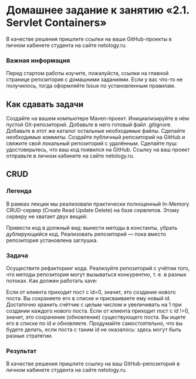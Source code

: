 # Домашнее задание к занятию «2.1. Servlet Containers»
В качестве решения пришлите ссылки на ваши GitHub-проекты в личном кабинете студента на сайте netology.ru.

### Важная информация

Перед стартом работы изучите, пожалуйста, ссылки на главной странице репозитория с домашними заданиями.
Если у вас что-то не получилось, тогда оформляйте Issue по установленным правилам.
## Как сдавать задачи
Создайте на вашем компьютере Maven-проект.
Инициализируйте в нём пустой Git-репозиторий.
Добавьте в него готовый файл .gitignore.
Добавьте в этот же каталог остальные необходимые файлы.
Сделайте необходимые коммиты.
Создайте публичный репозиторий на GitHub и свяжите свой локальный репозиторий с удалённым.
Сделайте пуш: удостоверьтесь, что ваш код появился на GitHub.
Ссылку на ваш проект отправьте в личном кабинете на сайте netology.ru.
## CRUD
### Легенда
В рамках лекции мы реализовали практически полноценный In-Memory CRUD-сервер (Create Read Update Delete) на базе сервлетов. Этому серверу не хватает двух вещей:

Привести код в должный вид: вынести методы в константы, убрать дублирующийся код.
Реализовать репозиторий — пока вместо репозитория установлена заглушка.
### Задача
Осуществите рефакторинг кода.
Реализуйте репозиторий с учётом того, что методы репозитория могут вызываться конкурентно, т. е. в разных потоках.
Как должен работать save:

Если от клиента приходит пост с id=0, значит, это создание нового поста. Вы сохраняете его в списке и присваиваете ему новый id. Достаточно хранить счётчик с целым числом и увеличивать на 1 при создании каждого нового поста.
Если от клиента приходит пост с id !=0, значит, это сохранение (обновление) существующего поста. Вы ищете его в списке по id и обновляете. Продумайте самостоятельно, что вы будете делать, если поста с таким id не оказалось: здесь могут быть разные стратегии.
### Результат
В качестве решения пришлите ссылку на ваш GitHub-репозиторий в личном кабинете студента на сайте netology.ru.
